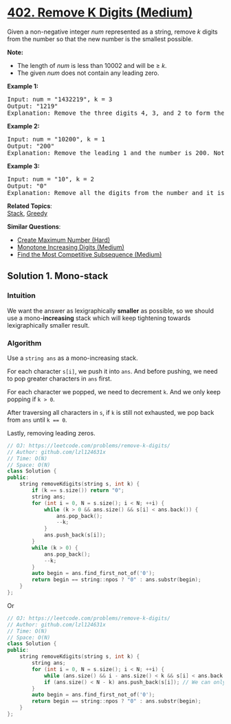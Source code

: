 # [402. Remove K Digits (Medium)](https://leetcode.com/problems/remove-k-digits/)

<p>Given a non-negative integer <i>num</i> represented as a string, remove <i>k</i> digits from the number so that the new number is the smallest possible.
</p>

<p><b>Note:</b><br>
</p><ul>
<li>The length of <i>num</i> is less than 10002 and will be ≥ <i>k</i>.</li>
<li>The given <i>num</i> does not contain any leading zero.</li>
</ul>

<p></p>

<p><b>Example 1:</b>
</p><pre>Input: num = "1432219", k = 3
Output: "1219"
Explanation: Remove the three digits 4, 3, and 2 to form the new number 1219 which is the smallest.
</pre>
<p></p>

<p><b>Example 2:</b>
</p><pre>Input: num = "10200", k = 1
Output: "200"
Explanation: Remove the leading 1 and the number is 200. Note that the output must not contain leading zeroes.
</pre>
<p></p>

<p><b>Example 3:</b>
</p><pre>Input: num = "10", k = 2
Output: "0"
Explanation: Remove all the digits from the number and it is left with nothing which is 0.
</pre>
<p></p>

**Related Topics**:  
[Stack](https://leetcode.com/tag/stack/), [Greedy](https://leetcode.com/tag/greedy/)

**Similar Questions**:
* [Create Maximum Number (Hard)](https://leetcode.com/problems/create-maximum-number/)
* [Monotone Increasing Digits (Medium)](https://leetcode.com/problems/monotone-increasing-digits/)
* [Find the Most Competitive Subsequence (Medium)](https://leetcode.com/problems/find-the-most-competitive-subsequence/)

## Solution 1. Mono-stack

### Intuition

We want the answer as lexigraphically **smaller** as possible, so we should use a mono-**increasing** stack which will keep tightening towards lexigraphically smaller result.

### Algorithm 

Use a `string ans` as a mono-increasing stack.

For each character `s[i]`, we push it into `ans`. And before pushing, we need to pop greater characters in `ans` first.

For each character we popped, we need to decrement `k`. And we only keep popping if `k > 0`.

After traversing all characters in `s`, if `k` is still not exhausted, we pop back from `ans` until `k == 0`.

Lastly, removing leading zeros.

```cpp
// OJ: https://leetcode.com/problems/remove-k-digits/
// Author: github.com/lzl124631x
// Time: O(N)
// Space: O(N)
class Solution {
public:
    string removeKdigits(string s, int k) {
        if (k == s.size()) return "0";
        string ans;
        for (int i = 0, N = s.size(); i < N; ++i) {
            while (k > 0 && ans.size() && s[i] < ans.back()) {
                ans.pop_back();
                --k;
            }
            ans.push_back(s[i]);
        }
        while (k > 0) {
            ans.pop_back();
            --k;
        }
        auto begin = ans.find_first_not_of('0');
        return begin == string::npos ? "0" : ans.substr(begin);
    }
};
```

Or

```cpp
// OJ: https://leetcode.com/problems/remove-k-digits/
// Author: github.com/lzl124631x
// Time: O(N)
// Space: O(N)
class Solution {
public:
    string removeKdigits(string s, int k) {
        string ans;
        for (int i = 0, N = s.size(); i < N; ++i) {
            while (ans.size() && i - ans.size() < k && s[i] < ans.back()) ans.pop_back(); // We've visited `i` elements (`s[0..i-1]`) and kept `ans.size()` elements, so we've removed `i - ans.size()` elements. If `i - ans.size() < k`, we can continue popping; otherwise, we should stop popping because that will result in excessive popping.
            if (ans.size() < N - k) ans.push_back(s[i]); // We can only keep exactly `N - k` elements in `ans`, so we only push if `ans.size < N - k`.
        }
        auto begin = ans.find_first_not_of('0');
        return begin == string::npos ? "0" : ans.substr(begin);
    }
};
```